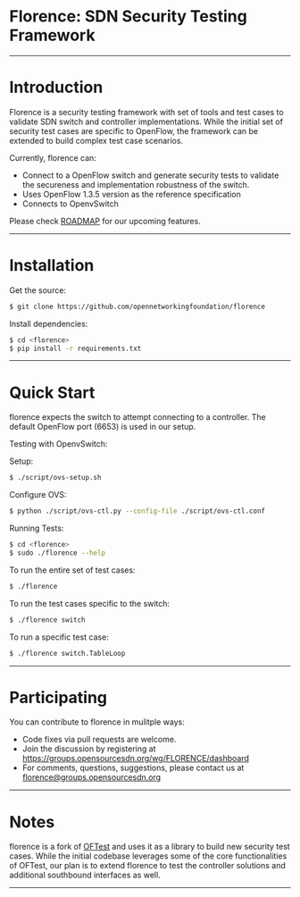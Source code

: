 # Florence: SDN Security Testing Framework

---

# Introduction

Florence is a security testing framework with set of tools and test
cases to validate SDN switch and controller implementations. While the
initial set of security test cases are specific to OpenFlow, the
framework can be extended to build complex test case scenarios.

Currently, florence can:
* Connect to a OpenFlow switch and generate security tests to validate
  the secureness and implementation robustness of the switch.
* Uses OpenFlow 1.3.5 version as the reference specification
* Connects to OpenvSwitch

Please check [ROADMAP](ROADMAP.md) for our upcoming features.

---

# Installation

Get the source:
```sh
$ git clone https://github.com/opennetworkingfoundation/florence
```

Install dependencies:
```sh
$ cd <florence>
$ pip install -r requirements.txt
```

---

# Quick Start

florence expects the switch to attempt connecting to a controller. The
default OpenFlow port (6653) is used in our setup.

Testing with OpenvSwitch:

Setup:
```sh
$ ./script/ovs-setup.sh
```

Configure OVS:
```sh
$ python ./script/ovs-ctl.py --config-file ./script/ovs-ctl.conf
```

Running Tests:

```sh
$ cd <florence>
$ sudo ./florence --help
```

To run the entire set of test cases:
```sh
$ ./florence
```

To run the test cases specific to the switch:
```sh
$ ./florence switch
```

To run a specific test case:
```sh
$ ./florence switch.TableLoop
```

---

# Participating


You can contribute to florence in mulitple ways:
* Code fixes via pull requests are welcome.
* Join the discussion by registering at https://groups.opensourcesdn.org/wg/FLORENCE/dashboard
* For comments, questions, suggestions, please contact us at florence@groups.opensourcesdn.org

---

# Notes

florence is a fork of [OFTest](https://github.com/floodlight/oftest)
and uses it as a library to build new security test cases. While the
initial codebase leverages some of the core functionalities of OFTest,
our plan is to extend florence to test the controller solutions and
additional southbound interfaces as well.

---
